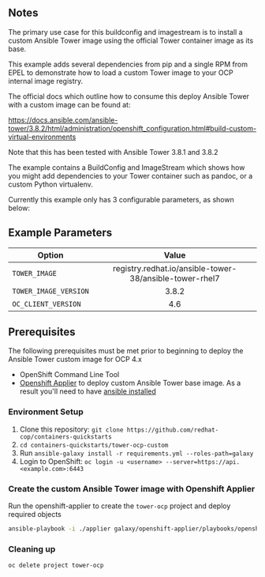 ## Notes

The primary use case for this buildconfig and imagestream is to install a custom Ansible Tower image using the official Tower container image as its base.

This example adds several dependencies from pip and a single RPM from EPEL to demonstrate how to load a custom Tower image to your OCP internal image registry.

The official docs which outline how to consume this deploy Ansible Tower with a custom image can be found at:

https://docs.ansible.com/ansible-tower/3.8.2/html/administration/openshift_configuration.html#build-custom-virtual-environments

Note that this has been tested with Ansible Tower 3.8.1 and 3.8.2

The example contains a BuildConfig and ImageStream which shows how you might add dependencies to your Tower container such as pandoc, or a custom Python virtualenv.

Currently this example only has 3 configurable parameters, as shown below:

## Example Parameters

| **Option**   |      **Value**    |  
|----------|:-------------:|
| `TOWER_IMAGE` | registry.redhat.io/ansible-tower-38/ansible-tower-rhel7 |
| `TOWER_IMAGE_VERSION` | 3.8.2 |
| `OC_CLIENT_VERSION` | 4.6 |

## Prerequisites

The following prerequisites must be met prior to beginning to deploy the Ansible Tower custom image for OCP 4.x

* OpenShift Command Line Tool
* [Openshift Applier](https://github.com/redhat-cop/openshift-applier/) to deploy custom Ansible Tower base image. As a result you'll need to have [ansible installed](http://docs.ansible.com/ansible/latest/intro_installation.html)

### Environment Setup

1. Clone this repository: `git clone https://github.com/redhat-cop/containers-quickstarts`
2. `cd containers-quickstarts/tower-ocp-custom`
3. Run `ansible-galaxy install -r requirements.yml --roles-path=galaxy`
4. Login to OpenShift: `oc login -u <username> --server=https://api.<example.com>:6443`

### Create the custom Ansible Tower image with Openshift Applier

Run the openshift-applier to create the `tower-ocp` project and deploy required objects

```bash
ansible-playbook -i ./applier galaxy/openshift-applier/playbooks/openshift-cluster-seed.yml
```

### Cleaning up

```bash
oc delete project tower-ocp
```
